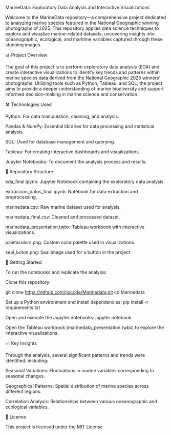 MarineData: Exploratory Data Analysis and Interactive Visualizations

Welcome to the MarineData repository—a comprehensive project dedicated to analyzing marine species featured in the National Geographic winning photographs of 2025. This repository applies data science techniques to explore and visualize marine-related datasets, uncovering insights into oceanographic, ecological, and maritime variables captured through these stunning images.

📊 Project Overview

The goal of this project is to perform exploratory data analysis (EDA) and create interactive visualizations to identify key trends and patterns within marine species data derived from the National Geographic 2025 winners’ photographs. Utilizing tools such as Python, Tableau, and SQL, the project aims to provide a deeper understanding of marine biodiversity and support informed decision-making in marine science and conservation.

🛠️ Technologies Used

Python: For data manipulation, cleaning, and analysis.

Pandas & NumPy: Essential libraries for data processing and statistical analysis.

SQL: Used for database management and querying.

Tableau: For creating interactive dashboards and visualizations.

Jupyter Notebooks: To document the analysis process and results.

📁 Repository Structure

eda_final.ipynb: Jupyter Notebook containing the exploratory data analysis.

extraccion_datos_final.ipynb: Notebook for data extraction and preprocessing.

marinedata.csv: Raw marine dataset used for analysis.

marinedata_final.csv: Cleaned and processed dataset.

marinedata_presentation.twbx: Tableau workbook with interactive visualizations.

paletacolors.png: Custom color palette used in visualizations.

seal_boton.png: Seal image used for a button in the project.

🚀 Getting Started

To run the notebooks and replicate the analysis:

Clone this repository:

git clone https://github.com/jiucode/Marinedata.git
cd Marinedata

Set up a Python environment and install dependencies:
pip install -r requirements.txt

Open and execute the Jupyter notebooks:
jupyter notebook

Open the Tableau workbook (marinedata_presentation.twbx) to explore the interactive visualizations.

📈 Key Insights

Through the analysis, several significant patterns and trends were identified, including:

Seasonal Variations: Fluctuations in marine variables corresponding to seasonal changes.

Geographical Patterns: Spatial distribution of marine species across different regions.

Correlation Analysis: Relationships between various oceanographic and ecological variables.

📄 License

This project is licensed under the MIT License

